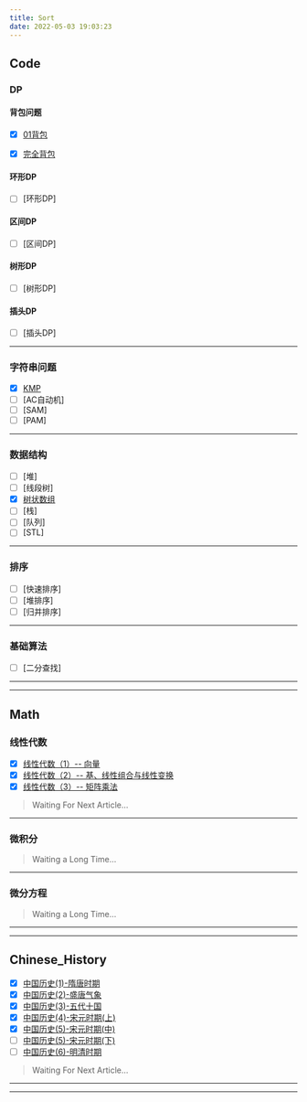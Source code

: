 ```yaml
---
title: Sort
date: 2022-05-03 19:03:23
---
```




## Code

### DP

#### 背包问题

- [x] [01背包](https://yinghn.github.io/post/01%E8%83%8C%E5%8C%85%E6%A8%A1%E6%9D%BF)

- [x] [完全背包](https://yinghn.github.io/post/%E5%AE%8C%E5%85%A8%E8%83%8C%E5%8C%85%E6%A8%A1%E6%9D%BF)

#### 环形DP

- [ ] [环形DP]

#### 区间DP

- [ ] [区间DP]

#### 树形DP

- [ ] [树形DP]

#### 插头DP

- [ ] [插头DP]

---

### 字符串问题

- [x] [KMP](https://yinghn.github.io/post/KMP%E6%A8%A1%E6%9D%BF)
- [ ] [AC自动机]
- [ ] [SAM]
- [ ] [PAM]

---

### 数据结构

- [ ] [堆]
- [ ] [线段树]
- [x] [树状数组](https://yinghn.github.io/post/%E6%A0%91%E7%8A%B6%E6%95%B0%E7%BB%84%E6%A8%A1%E6%9D%BF)
- [ ] [栈]
- [ ] [队列]
- [ ] [STL]

---

### 排序

- [ ] [快速排序]
- [ ] [堆排序]
- [ ] [归并排序]

---

### 基础算法

- [ ] [二分查找]

---

---

## Math

### 线性代数

- [x] [线性代数（1）-- 向量](https://yinghn.github.io/post/%E7%BA%BF%E6%80%A7%E4%BB%A3%E6%95%B0%EF%BC%881%EF%BC%89--%20%E5%90%91%E9%87%8F)
- [x] [线性代数（2）-- 基、线性组合与线性变换](https://yinghn.github.io/post/%E7%BA%BF%E6%80%A7%E4%BB%A3%E6%95%B0%EF%BC%882%EF%BC%89--%20%E5%9F%BA%E3%80%81%E7%BA%BF%E6%80%A7%E7%BB%84%E5%90%88%E4%B8%8E%E7%BA%BF%E6%80%A7%E5%8F%98%E6%8D%A2)
- [x] [线性代数（3）-- 矩阵乘法](https://yinghn.github.io/post/%E7%BA%BF%E6%80%A7%E4%BB%A3%E6%95%B0%EF%BC%883%EF%BC%89--%20%E7%9F%A9%E9%98%B5%E4%B9%98%E6%B3%95)

> Waiting For Next Article...

---

### 微积分

> Waiting a Long Time...

---

### 微分方程

> Waiting a Long Time...

---

---

## Chinese_History

- [x] [中国历史(1)-隋唐时期](https://yinghn.github.io/post/%E4%B8%AD%E5%9B%BD%E5%8E%86%E5%8F%B2%EF%BC%881%EF%BC%89--%20%E9%9A%8B%E5%94%90%E6%97%B6%E6%9C%9F)
- [x] [中国历史(2)-盛唐气象](https://yinghn.github.io/post/%E4%B8%AD%E5%9B%BD%E5%8E%86%E5%8F%B2%EF%BC%882%EF%BC%89--%20%E7%9B%9B%E5%94%90%E6%B0%94%E8%B1%A1)
- [x] [中国历史(3)-五代十国](https://yinghn.github.io/post/%E4%B8%AD%E5%9B%BD%E5%8E%86%E5%8F%B2%EF%BC%883%EF%BC%89--%20%E4%BA%94%E4%BB%A3%E5%8D%81%E5%9B%BD)
- [x] [中国历史(4)-宋元时期(上)](https://yinghn.github.io/post/%E4%B8%AD%E5%9B%BD%E5%8E%86%E5%8F%B2%EF%BC%884%EF%BC%89--%20%E5%AE%8B%E5%85%83%E6%97%B6%E6%9C%9F%EF%BC%88%E4%B8%8A%EF%BC%89)
- [x]  [中国历史(5)-宋元时期(中)](https://yinghn.github.io/post/%E4%B8%AD%E5%9B%BD%E5%8E%86%E5%8F%B2%EF%BC%885%EF%BC%89--%20%E5%AE%8B%E5%85%83%E6%97%B6%E6%9C%9F%EF%BC%88%E4%B8%AD%EF%BC%89)
- [ ] [中国历史(5)-宋元时期(下)]()
- [ ] [中国历史(6)-明清时期]()

> Waiting For Next Article...

---

---

